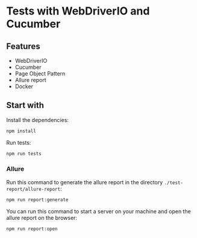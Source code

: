# Tests with WebDriverIO and Cucumber

## Features

- WebDriverIO
- Cucumber
- Page Object Pattern
- Allure report
- Docker

## Start with

Install the dependencies:

```bash
npm install
```

Run tests:

```bash
npm run tests
```
### Allure

Run this command to generate the allure report in the directory `./test-report/allure-report`:

```bash
npm run report:generate
```

You can run this command to start a server on your machine and open the allure report on the browser:

```bash
npm run report:open
```
